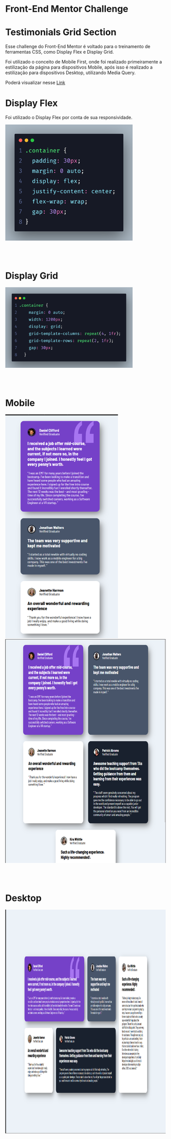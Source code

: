 # Front-End Mentor Challenge

# Testimonials Grid Section

Esse challenge do Front-End Mentor é voltado para o treinamento de ferramentas CSS, como Display Flex e Display Grid.

Foi utilizado o conceito de Mobile First, onde foi realizado primeiramente a estilização da página para dispositivos Mobile, após isso é realizado a estilização para dispositivos Desktop, utilizando Media Query.

Poderá visualizar nesse <a href="" target="_blank">Link</a>

# Display Flex

<p>Foi utilizado o Display Flex por conta de sua responsividade.</p>

<img src="images-readme/container.png" alt="Tela da estilização Mobile" width="400px">
<br></br>
<br></br>

# Display Grid

<img src="images-readme/container-grid.png" alt="Tela da estilização Mobile" width="400px">
<br></br>
<br></br>

# Mobile

<img src="images-readme/Mobile.png" alt="Tela da estilização Mobile" height="700px">
<img src="images-readme/Mobile2.png" alt="Tela da estilização Mobile" height="700px" >
<br></br>
<br></br>

# Desktop

<img src="images-readme/Desktop.png" alt="Tela da estilização Desktop" height="700px">
